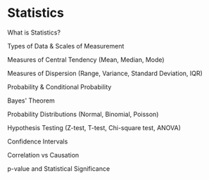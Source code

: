 # Statistics

What is Statistics?

Types of Data & Scales of Measurement

Measures of Central Tendency (Mean, Median, Mode)

Measures of Dispersion (Range, Variance, Standard Deviation, IQR)

Probability & Conditional Probability

Bayes' Theorem

Probability Distributions (Normal, Binomial, Poisson)

Hypothesis Testing (Z-test, T-test, Chi-square test, ANOVA)

Confidence Intervals

Correlation vs Causation

p-value and Statistical Significance
